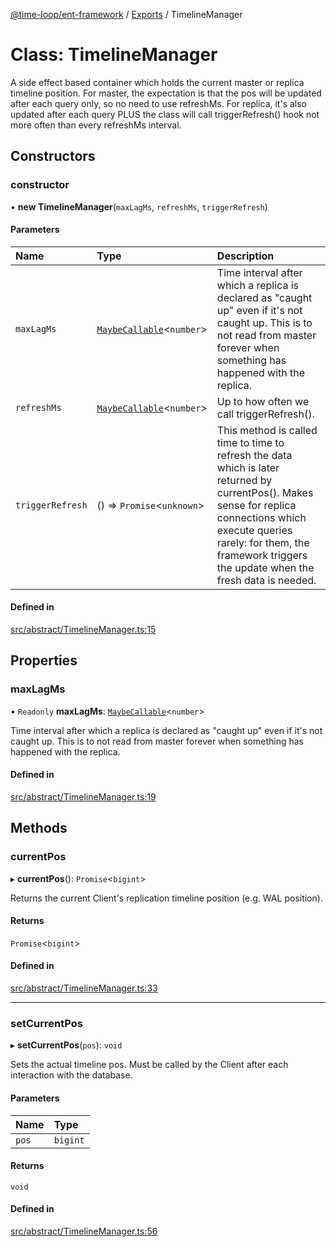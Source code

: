 [@time-loop/ent-framework](../README.md) / [Exports](../modules.md) / TimelineManager

# Class: TimelineManager

A side effect based container which holds the current master or replica
timeline position. For master, the expectation is that the pos will be
updated after each query only, so no need to use refreshMs. For replica, it's
also updated after each query PLUS the class will call triggerRefresh() hook
not more often than every refreshMs interval.

## Constructors

### constructor

• **new TimelineManager**(`maxLagMs`, `refreshMs`, `triggerRefresh`)

#### Parameters

| Name | Type | Description |
| :------ | :------ | :------ |
| `maxLagMs` | [`MaybeCallable`](../modules.md#maybecallable)<`number`\> | Time interval after which a replica is declared as "caught up" even if it's not caught up. This is to not read from master forever when something has happened with the replica. |
| `refreshMs` | [`MaybeCallable`](../modules.md#maybecallable)<`number`\> | Up to how often we call triggerRefresh(). |
| `triggerRefresh` | () => `Promise`<`unknown`\> | This method is called time to time to refresh the data which is later returned by currentPos(). Makes sense for replica connections which execute queries rarely: for them, the framework triggers the update when the fresh data is needed. |

#### Defined in

[src/abstract/TimelineManager.ts:15](https://github.com/clickup/ent-framework/blob/master/src/abstract/TimelineManager.ts#L15)

## Properties

### maxLagMs

• `Readonly` **maxLagMs**: [`MaybeCallable`](../modules.md#maybecallable)<`number`\>

Time interval after which a replica is declared as "caught up" even if
it's not caught up. This is to not read from master forever when
something has happened with the replica.

#### Defined in

[src/abstract/TimelineManager.ts:19](https://github.com/clickup/ent-framework/blob/master/src/abstract/TimelineManager.ts#L19)

## Methods

### currentPos

▸ **currentPos**(): `Promise`<`bigint`\>

Returns the current Client's replication timeline position (e.g. WAL
position).

#### Returns

`Promise`<`bigint`\>

#### Defined in

[src/abstract/TimelineManager.ts:33](https://github.com/clickup/ent-framework/blob/master/src/abstract/TimelineManager.ts#L33)

___

### setCurrentPos

▸ **setCurrentPos**(`pos`): `void`

Sets the actual timeline pos. Must be called by the Client after each
interaction with the database.

#### Parameters

| Name | Type |
| :------ | :------ |
| `pos` | `bigint` |

#### Returns

`void`

#### Defined in

[src/abstract/TimelineManager.ts:56](https://github.com/clickup/ent-framework/blob/master/src/abstract/TimelineManager.ts#L56)
